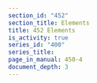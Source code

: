 ```yaml
---
section_id: "452"
section_title: Elements
title: 452 Elements
is_activity: true
series_id: "400"
series_title: 
page_in_manual: 450-4
document_depth: 3
---
```

